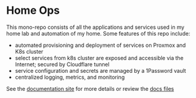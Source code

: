 # Home Ops

This mono-repo consists of all the applications and services used in my home lab and automation of my home. Some features of this repo include:

- automated provisioning and deployment of services on Proxmox and K8s cluster
- select services from k8s cluster are exposed and accessible via the Internet; secured by Cloudflare tunnel
- service configuration and secrets are managed by a 1Password vault
- centralized logging, metrics, and monitoring

See the [documentation site](https://docs.smith-simms.family) for more details or review the [docs files](./docs/index.mdx)

